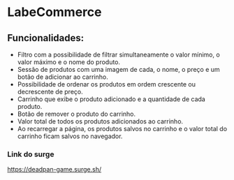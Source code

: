 # LabeCommerce

## Funcionalidades:
* Filtro com a possibilidade de filtrar simultaneamente o valor mínimo, o valor máximo e o nome do produto.
* Sessão de produtos com uma imagem de cada, o nome, o preço e um botão de adicionar ao carrinho.
* Possibilidade de ordenar os produtos em ordem crescente ou decrescente de preço.
* Carrinho que exibe o produto adicionado e a quantidade de cada produto.
* Botão de remover o produto do carrinho.
* Valor total de todos os produtos adicionados ao carrinho.
* Ao recarregar a página, os produtos salvos no carrinho e o valor total do carrinho ficam salvos no navegador.

### Link do surge
https://deadpan-game.surge.sh/


